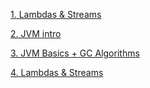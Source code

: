 [1. Lambdas & Streams](lesson01/lambdas.md)

[2. JVM intro](lesson02/jvm.md)

[3. JVM Basics + GC Algorithms](lesson03/gc.md)

[4. Lambdas & Streams](lesson04/maven_gradle.md)

[]()

[]()

[]()

[]()

[]()

